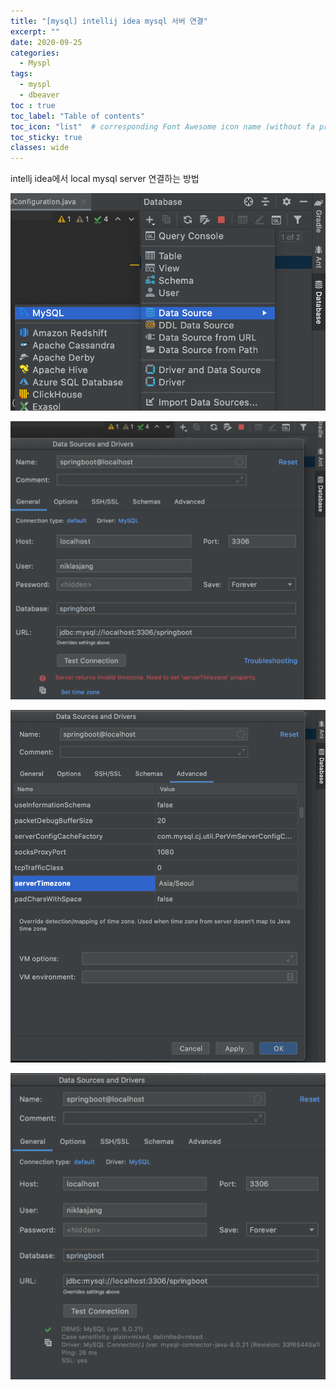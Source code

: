 ```yaml
---
title: "[mysql] intellij idea mysql 서버 연결" 
excerpt: ""
date: 2020-09-25
categories:
  - Myspl
tags:
  - myspl
  - dbeaver
toc : true
toc_label: "Table of contents"
toc_icon: "list"  # corresponding Font Awesome icon name (without fa prefix)
toc_sticky: true
classes: wide
---
```


intellj idea에서 local mysql server 연결하는 방법  


![intellj-idea-mysql-0](/assets/images/mysql/intellj-idea-mysql-0.jpg)  

![intellj-idea-mysql-1](/assets/images/mysql/intellj-idea-mysql-1.jpg)  

![intellj-idea-mysql-2](/assets/images/mysql/intellj-idea-mysql-2.jpg)  

![intellj-idea-mysql-3](/assets/images/mysql/intellj-idea-mysql-3.jpg)  




